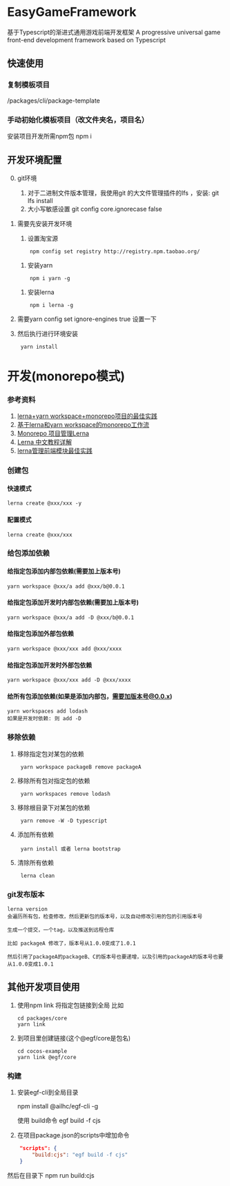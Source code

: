 # EasyGameFramework
基于Typescript的渐进式通用游戏前端开发框架
A progressive universal game front-end development framework based on Typescript
## 快速使用

### 复制模板项目
/packages/cli/package-template
### 手动初始化模板项目（改文件夹名，项目名）
安装项目开发所需npm包
npm i


## 开发环境配置
0. git环境
   1. 对于二进制文件版本管理，我使用git 的大文件管理插件的lfs ，安装: git lfs install 
   2. 大小写敏感设置 git config core.ignorecase false
1. 需要先安装开发环境
    1. 设置淘宝源
    ```
        npm config set registry http://registry.npm.taobao.org/
    ```
    1. 安装yarn 
    ```
        npm i yarn -g
    ```
    1. 安装lerna
    ```
        npm i lerna -g
    ```

2. 需要yarn config set ignore-engines true 设置一下
3. 然后执行进行环境安装
   ``` 
    yarn install
   ```
# 开发(monorepo模式)
### 参考资料
1. [lerna+yarn workspace+monorepo项目的最佳实践](https://blog.csdn.net/i10630226/article/details/99702447)
2. [基于lerna和yarn workspace的monorepo工作流](https://zhuanlan.zhihu.com/p/71385053)
3. [Monorepo 项目管理Lerna](https://www.cnblogs.com/sanbao/p/11834137.html)
4. [Lerna 中文教程详解](https://segmentfault.com/a/1190000019350611?utm_source=tag-newest)
5. [lerna管理前端模块最佳实践](https://juejin.cn/post/6844903568751722509)
### 创建包
#### 快速模式
    lerna create @xxx/xxx -y
#### 配置模式
    lerna create @xxx/xxx
### 给包添加依赖
#### 给指定包添加内部包依赖(需要加上版本号)
    yarn workspace @xxx/a add @xxx/b@0.0.1

#### 给指定包添加开发时内部包依赖(需要加上版本号)
    
    yarn workspace @xxx/a add -D @xxx/b@0.0.1

#### 给指定包添加外部包依赖
    yarn workspace @xxx/xxx add @xxx/xxxx
#### 给指定包添加开发时外部包依赖
    yarn workspace @xxx/xxx add -D @xxx/xxxx

#### 给所有包添加依赖(如果是添加内部包，需要加版本号@0.0.x)
    yarn workspaces add lodash
    如果是开发时依赖: 则 add -D
### 移除依赖
1. 移除指定包对某包的依赖
    
        yarn workspace packageB remove packageA

2. 移除所有包对指定包的依赖
    
        yarn workspaces remove lodash

3. 移除根目录下对某包的依赖
    
        yarn remove -W -D typescript 

4. 添加所有依赖
    
        yarn install 或者 lerna bootstrap

5. 清除所有依赖

        lerna clean

### git发布版本
    lerna version
    会遍历所有包，检查修改，然后更新包的版本号，以及自动修改引用的包的引用版本号
    
    生成一个提交，一个tag，以及推送到远程仓库
    
    比如 packageA 修改了，版本号从1.0.0变成了1.0.1
    
    然后引用了packageA的packageB、C的版本号也要递增，以及引用的packageA的版本号也要从1.0.0变成1.0.1

## 其他开发项目使用
1. 使用npm link 将指定包链接到全局
比如
    ```
    cd packages/core
    yarn link
    ```
2. 到项目里创建链接(这个@egf/core是包名)
    ```
    cd cocos-example
    yarn link @egf/core
    ```


### 构建
1. 安装egf-cli到全局目录

    npm install @ailhc/egf-cli -g

    使用 build命令
    egf build -f cjs
2. 在项目package.json的scripts中增加命令

```json
    "scripts": {
        "build:cjs": "egf build -f cjs"
    }
```
然后在目录下 npm run build:cjs


